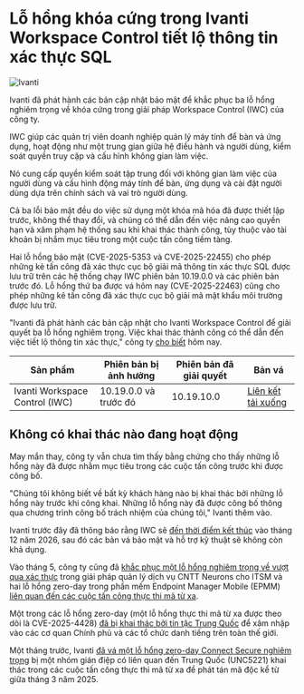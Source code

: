 # Lỗ hổng khóa cứng trong Ivanti Workspace Control tiết lộ thông tin xác thực SQL

![Ivanti](https://www.bleepstatic.com/content/hl-images/2024/04/03/Ivanti.jpg)

Ivanti đã phát hành các bản cập nhật bảo mật để khắc phục ba lỗ hổng nghiêm trọng về khóa cứng trong giải pháp Workspace Control (IWC) của công ty.

IWC giúp các quản trị viên doanh nghiệp quản lý máy tính để bàn và ứng dụng, hoạt động như một trung gian giữa hệ điều hành và người dùng, kiểm soát quyền truy cập và cấu hình không gian làm việc.

Nó cung cấp quyền kiểm soát tập trung đối với không gian làm việc của người dùng và cấu hình động máy tính để bàn, ứng dụng và cài đặt người dùng dựa trên chính sách và vai trò người dùng.

Cả ba lỗi bảo mật đều do việc sử dụng một khóa mã hóa đã được thiết lập trước, không thể thay đổi, và chúng có thể dẫn đến việc nâng cao quyền hạn và xâm phạm hệ thống sau khi khai thác thành công, tùy thuộc vào tài khoản bị nhắm mục tiêu trong một cuộc tấn công tiềm tàng.

Hai lỗ hổng bảo mật (CVE-2025-5353 và CVE-2025-22455) cho phép những kẻ tấn công đã xác thực cục bộ giải mã thông tin xác thực SQL được lưu trữ trên các hệ thống chạy IWC phiên bản 10.19.0.0 và các phiên bản trước đó. Lỗ hổng thứ ba được vá hôm nay (CVE-2025-22463) cũng cho phép những kẻ tấn công đã xác thực cục bộ giải mã mật khẩu môi trường được lưu trữ.

"Ivanti đã phát hành các bản cập nhật cho Ivanti Workspace Control để giải quyết ba lỗ hổng nghiêm trọng. Việc khai thác thành công có thể dẫn đến việc tiết lộ thông tin xác thực," công ty [cho biết](http://forums.ivanti.com/s/article/Security-Advisory-Ivanti-Workspace-Control-CVE-2025-5353-CVE-CVE-2025-22463-CVE-2025-22455?language=en%5FUS) hôm nay.

| **Sản phẩm**                    | **Phiên bản bị ảnh hưởng** | **Phiên bản đã giải quyết** | **Bản vá**                                                                                                                                                                   |
| ------------------------------- | -------------------------- | --------------------------- | --------------------------------------------------------------------------------------------------------------------------------------------------------------------------- |
| Ivanti Workspace Control (IWC)  | 10.19.0.0 và trước đó     | 10.19.10.0                  | [Liên kết tải xuống](https://download.ivanti.com/downloads/RES/Ivanti%20Workspace%20Control/Ivanti%5FWorkspace%5FControl%5F10.19.10.0.zip "Ivanti Workspace Control 10.19.10.0") |

## Không có khai thác nào đang hoạt động

May mắn thay, công ty vẫn chưa tìm thấy bằng chứng cho thấy những lỗ hổng này đã được nhằm mục tiêu trong các cuộc tấn công trước khi được công bố.

"Chúng tôi không biết về bất kỳ khách hàng nào bị khai thác bởi những lỗ hổng này trước khi công khai. Những lỗ hổng này đã được công bố thông qua chương trình công bố trách nhiệm của chúng tôi," Ivanti thêm vào.

Ivanti trước đây đã thông báo rằng IWC sẽ [đến thời điểm kết thúc](https://forums.ivanti.com/s/article/Product-Life-Cycle-Policy-for-Ivanti-Workspace-Control-formerly-RES-ONE-Workspace-and-VDX?language=en%5FUS#:~:text=58%3A18%20AM-,Ivanti%20Workspace%20Control%20và%20Ivanti%20Virtual%20Desktop%20Extender,Life%20Date%3A%20ngày%2031%20tháng%2012%2C%202026) vào tháng 12 năm 2026, sau đó các bản vá bảo mật và hỗ trợ kỹ thuật sẽ không còn khả dụng.

Vào tháng 5, công ty cũng đã [khắc phục một lỗ hổng nghiêm trọng về vượt qua xác thực](https://www.bleepingcomputer.com/news/security/ivanti-warns-of-critical-neurons-for-itsm-auth-bypass-flaw/) trong giải pháp quản lý dịch vụ CNTT Neurons cho ITSM và hai lỗ hổng zero-day trong phần mềm Endpoint Manager Mobile (EPMM) [liên quan đến các cuộc tấn công thực thi mã từ xa](https://www.bleepingcomputer.com/news/security/ivanti-fixes-epmm-zero-days-chained-in-code-execution-attacks/).

Một trong các lỗ hổng zero-day (một lỗ hổng thực thi mã từ xa được theo dõi là CVE-2025-4428) [đã bị khai thác bởi tin tặc Trung Quốc](https://www.bleepingcomputer.com/news/security/ivanti-epmm-flaw-exploited-by-chinese-hackers-to-breach-govt-agencies/) để xâm nhập vào các cơ quan Chính phủ và các tổ chức danh tiếng trên toàn thế giới.

Một tháng trước, Ivanti [đã vá một lỗ hổng zero-day Connect Secure nghiêm trọng](https://www.bleepingcomputer.com/news/security/ivanti-patches-connect-secure-zero-day-exploited-since-mid-march/) bị một nhóm gián điệp có liên quan đến Trung Quốc (UNC5221) khai thác trong các cuộc tấn công thực thi mã từ xa để phát tán mã độc kể từ giữa tháng 3 năm 2025.